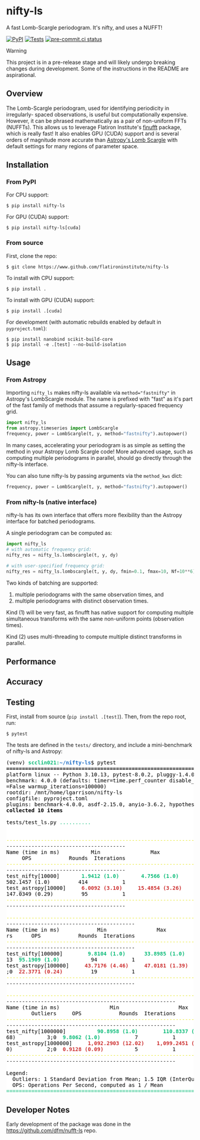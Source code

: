 # nifty-ls
A fast Lomb-Scargle periodogram. It's nifty, and uses a NUFFT!

[![PyPI](https://img.shields.io/pypi/v/nifty-ls)](https://pypi.org/project/nifty-ls/) [![Tests](https://github.com/flatironinstitute/nifty-ls/actions/workflows/tests.yml/badge.svg)](https://github.com/flatironinstitute/nifty-ls/actions/workflows/tests.yml) [![pre-commit.ci status](https://results.pre-commit.ci/badge/github/flatironinstitute/nifty-ls/main.svg)](https://results.pre-commit.ci/latest/github/flatironinstitute/nifty-ls/main)

> [!WARNING]
> This project is in a pre-release stage and will likely undergo breaking changes during development. Some of the instructions in the README are aspirational.

## Overview
The Lomb-Scargle periodogram, used for identifying periodicity in irregularly-
spaced observations, is useful but computationally expensive. However, it can be
phrased mathematically as a pair of non-uniform FFTs (NUFFTs). This allows us to
leverage Flatiron Institute's [finufft](https://github.com/flatironinstitute/finufft/)
package, which is really fast! It also enables GPU (CUDA) support and is
several orders of magnitude more accurate than
[Astropy's Lomb Scargle](https://docs.astropy.org/en/stable/timeseries/lombscargle.html)
with default settings for many regions of parameter space.


## Installation
### From PyPI
For CPU support:

```console
$ pip install nifty-ls
```

For GPU (CUDA) support:

```console
$ pip install nifty-ls[cuda]
```


### From source
First, clone the repo:
```console
$ git clone https://www.github.com/flatironinstitute/nifty-ls
```

To install with CPU support:

```console
$ pip install .
```

To install with GPU (CUDA) support:

```console
$ pip install .[cuda]
```

For development (with automatic rebuilds enabled by default in `pyproject.toml`):
```console
$ pip install nanobind scikit-build-core
$ pip install -e .[test] --no-build-isolation
```


## Usage
### From Astropy
Importing `nifty_ls` makes nifty-ls available via `method="fastnifty"` in
Astropy's LombScargle module. The name is prefixed with "fast" as it's part
of the fast family of methods that assume a regularly-spaced frequency grid.

```python
import nifty_ls
from astropy.timeseries import LombScargle
frequency, power = LombScargle(t, y, method="fastnifty").autopower()
```

In many cases, accelerating your periodogram is as simple as setting the method
in your Astropy Lomb Scargle code! More advanced usage, such as computing multiple
periodograms in parallel, should go directly through the nifty-ls interface.

You can also tune nifty-ls by passing arguments via the `method_kws` dict:

```python
frequency, power = LombScargle(t, y, method="fastnifty").autopower()
```

### From nifty-ls (native interface)
nifty-ls has its own interface that offers more flexibility than the Astropy
interface for batched periodograms.

A single periodogram can be computed as:

```python
import nifty_ls
# with automatic frequency grid:
nifty_res = nifty_ls.lombscargle(t, y, dy)

# with user-specified frequency grid:
nifty_res = nifty_ls.lombscargle(t, y, dy, fmin=0.1, fmax=10, Nf=10**6)
```

Two kinds of batching are supported:

1. multiple periodograms with the same observation times, and
2. multiple periodograms with distinct observation times.

Kind (1) will be very fast, as finufft has native support for computing multiple
simultaneous transforms with the same non-uniform points (observation times).

Kind (2) uses multi-threading to compute multiple distinct transforms in parallel.


## Performance


## Accuracy


## Testing
First, install from source (`pip install .[test]`). Then, from the repo root, run:

```console
$ pytest
```

The tests are defined in the `tests/` directory, and include a mini-benchmark of
nifty-ls and Astropy:

<body><!--StartFragment--><pre><div style='color: #000000; background-color: #ffffff; font-family: 'Droid Sans Mono', 'monospace', monospace, monospace; font-size: 14px;'><div><span>(venv) </span><span style='color: #0dbc79; font-weight: bold;'>scclin021:</span><span style='color: #2472c8; font-weight: bold;'>~/nifty-ls</span><span>$ pytest                                                                                                            </span></div><div><span></span><span style='font-weight: bold;'>============================================================= test session starts =============================================================</span></div><div><span></span><span>platform linux -- Python 3.10.13, pytest-8.0.2, pluggy-1.4.0                                                                                   </span></div><div><span>benchmark: 4.0.0 (defaults: timer=time.perf_counter disable_gc=True min_rounds=5 min_time=0.000005 max_time=1.0 calibration_precision=10 warmup</span></div><div><span>=False warmup_iterations=100000)                                                                                                               </span></div><div><span>rootdir: /mnt/home/lgarrison/nifty-ls                                                                                                          </span></div><div><span>configfile: pyproject.toml                                                                                                                     </span></div><div><span>plugins: benchmark-4.0.0, asdf-2.15.0, anyio-3.6.2, hypothesis-6.23.1                                                                          </span></div><div><span></span><span style='font-weight: bold;'>collected 10 items                                                                                                                            </span><span> </span></div><div><span>                                                                                                                                               </span></div><div><span>tests/test_ls.py </span><span style='color: #0dbc79;'>..........                                                                                                             [100%]</span><span> </span></div><div><span>                                                                                                                                               </span></div><div><span>                                                                                                                                               </span></div><div><span></span><span style='color: #e5e510;'>----------------------------------------------------------------------------- benchmark '10000': 2 tests --------------------------------------</span></div><div><span>--------------------------------------</span><span>                                                                                                         </span></div><div><span>Name (time in ms)          Min                Max              Mean            StdDev            Median               IQR            Outliers  </span></div><div><span>     OPS            Rounds  Iterations                                                                                                         </span></div><div><span></span><span style='color: #e5e510;'>-----------------------------------------------------------------------------------------------------------------------------------------------</span></div><div><span>--------------------------------------</span><span>                                                                                                         </span></div><div><span>test_nifty[10000]     </span><span style='color: #0dbc79; font-weight: bold;'>  1.9412 (1.0)       4.7566 (1.0)      1.9915 (1.0)      0.1955 (1.0)      1.9629 (1.0)      0.0180 (1.0)    </span><span>     10;24</span><span style='color: #0dbc79; font-weight: bold;'>  </span></div><div><span>502.1457 (1.0)    </span><span>     414           1                                                                                                         </span></div><div><span>test_astropy[10000]   </span><span style='color: #cd3131; font-weight: bold;'>  6.0092 (3.10)     15.4854 (3.26)     6.8011 (3.42)     1.9705 (10.08)    6.0990 (3.11)     0.2403 (13.34)  </span><span>      8;16</span><span style='color: #cd3131; font-weight: bold;'>  </span></div><div><span>147.0349 (0.29)   </span><span>      95           1                                                                                                         </span></div><div><span></span><span style='color: #e5e510;'>-----------------------------------------------------------------------------------------------------------------------------------------------</span></div><div><span>--------------------------------------</span><span>                                                                                                         </span></div><div><span>                                                                                                                                               </span></div><div><span></span><span style='color: #e5e510;'>----------------------------------------------------------------------------- benchmark '100000': 2 tests -------------------------------------</span></div><div><span>-----------------------------------------</span><span>                                                                                                      </span></div><div><span>Name (time in ms)            Min                Max               Mean            StdDev             Median               IQR            Outlie</span></div><div><span>rs      OPS            Rounds  Iterations                                                                                                      </span></div><div><span></span><span style='color: #e5e510;'>-----------------------------------------------------------------------------------------------------------------------------------------------</span></div><div><span>-----------------------------------------</span><span>                                                                                                      </span></div><div><span>test_nifty[100000]     </span><span style='color: #0dbc79; font-weight: bold;'>   9.8104 (1.0)      33.8985 (1.0)      10.5052 (1.0)    </span><span style='color: #cd3131; font-weight: bold;'>  2.6011 (2.64)   </span><span style='color: #0dbc79; font-weight: bold;'>   9.9750 (1.0)      0.0980 (1.0)    </span><span>      3;</span></div><div><span>13</span><span style='color: #0dbc79; font-weight: bold;'>  95.1909 (1.0)    </span><span>      94           1                                                                                                      </span></div><div><span>test_astropy[100000]   </span><span style='color: #cd3131; font-weight: bold;'>  43.7176 (4.46)     47.0181 (1.39)     44.6886 (4.25)   </span><span style='color: #0dbc79; font-weight: bold;'>  0.9865 (1.0)    </span><span style='color: #cd3131; font-weight: bold;'>  44.3489 (4.45)     1.3809 (14.09)  </span><span>       4</span></div><div><span>;0</span><span style='color: #cd3131; font-weight: bold;'>  22.3771 (0.24)   </span><span>      19           1                                                                                                      </span></div><div><span></span><span style='color: #e5e510;'>-----------------------------------------------------------------------------------------------------------------------------------------------</span></div><div><span>-----------------------------------------</span><span>                                                                                                      </span></div><div><span>                                                                                                                                               </span></div><div><span></span><span style='color: #e5e510;'>------------------------------------------------------------------------------------ benchmark '1000000': 2 tests -----------------------------</span></div><div><span>------------------------------------------------------</span><span>                                                                                         </span></div><div><span>Name (time in ms)                Min                   Max                  Mean            StdDev                Median                IQR    </span></div><div><span>        Outliers     OPS            Rounds  Iterations                                                                                         </span></div><div><span></span><span style='color: #e5e510;'>-----------------------------------------------------------------------------------------------------------------------------------------------</span></div><div><span>------------------------------------------------------</span><span>                                                                                         </span></div><div><span>test_nifty[1000000]     </span><span style='color: #0dbc79; font-weight: bold;'>     90.8958 (1.0)        110.8337 (1.0)        101.9764 (1.0)    </span><span style='color: #cd3131; font-weight: bold;'>  7.0199 (2.21)   </span><span style='color: #0dbc79; font-weight: bold;'>    100.1216 (1.0)    </span><span style='color: #cd3131; font-weight: bold;'>  10.0566 (1.</span></div><div><span>68)   </span><span>       3;0</span><span style='color: #0dbc79; font-weight: bold;'>  9.8062 (1.0)    </span><span>       7           1                                                                                         </span></div><div><span>test_astropy[1000000]   </span><span style='color: #cd3131; font-weight: bold;'>  1,092.2903 (12.02)    1,099.2451 (9.92)     1,095.5154 (10.74)  </span><span style='color: #0dbc79; font-weight: bold;'>  3.1811 (1.0)    </span><span style='color: #cd3131; font-weight: bold;'>  1,095.3765 (10.94)  </span><span style='color: #0dbc79; font-weight: bold;'>   5.9920 (1.</span></div><div><span>0)    </span><span>       2;0</span><span style='color: #cd3131; font-weight: bold;'>  0.9128 (0.09)   </span><span>       5           1                                                                                         </span></div><div><span></span><span style='color: #e5e510;'>-----------------------------------------------------------------------------------------------------------------------------------------------</span></div><div><span>------------------------------------------------------</span><span>                                                                                         </span></div><div><span>                                                                                                                                               </span></div><div><span>Legend:                                                                                                                                        </span></div><div><span>  Outliers: 1 Standard Deviation from Mean; 1.5 IQR (InterQuartile Range) from 1st Quartile and 3rd Quartile.                                  </span></div><div><span>  OPS: Operations Per Second, computed as 1 / Mean                                                                                             </span></div><div><span></span><span style='color: #0dbc79;'>============================================================= </span><span style='color: #0dbc79; font-weight: bold;'>10 passed</span><span style='color: #0dbc79;'> in 16.11s =============================================================</span></div></div></pre><!--EndFragment--></body>

## Developer Notes
Early development of the package was done in the https://github.com/dfm/nufft-ls repo.

